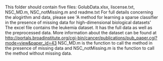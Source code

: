 This folder should contain five files: GolubData.xlsx, liscense.txt, NSC_MD.m, NSC_notMissing.m and readme.txt
For full details concerning the alogirthm and data, please see 'A method for learning a sparse classifier in the presence of missing data for high-dimensional biological datasets'
The excel file contains the leukemia dataset. It has the full data as well as the preprocessed data. More information about the dataset can be found at http://portals.broadinstitute.org/cgi-bin/cancer/publications/pub_paper.cgi?mode=view&paper_id=43
NSC_MD.m is the function to call the method in the presence of missing data and NSC_notMissing.m is the function to call the method without missing data.
